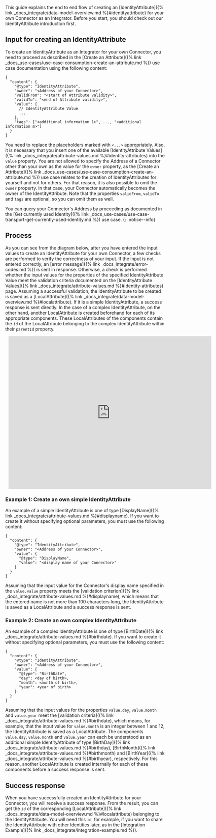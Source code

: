 This guide explains the end to end flow of creating an [IdentityAttribute]({% link _docs_integrate/data-model-overview.md %}#identityattribute) for your own Connector as an Integrator. Before you start, you should check out our IdentityAttribute introduction first.

<!--- TODO: Insert link to "IdentityAttribute introduction" --->

## Input for creating an IdentityAttribute

To create an IdentityAttribute as an Integrator for your own Connector, you need to proceed as described in the [Create an Attribute]({% link _docs_use-cases/use-case-consumption-create-an-attribute.md %}) use case documentation using the following content:

```jsonc
{
  "content": {
    "@type": "IdentityAttribute",
    "owner": "<Address of your Connector>",
    "validFrom": "<start of Attribute validity>",
    "validTo": "<end of Attribute validity>",
    "value": {
      // IdentityAttribute Value
      ...
    },
    "tags": ["<additional information 1>", ..., "<additional information m>"]
  }
}
```

You need to replace the placeholders marked with `<...>` appropriately. Also, it is necessary that you insert one of the available [IdentityAttribute Values]({% link _docs_integrate/attribute-values.md %}#identity-attributes) into the `value` property. You are not allowed to specify the Address of a Connector other than your own as the value for the `owner` property, as the [Create an Attribute]({% link _docs_use-cases/use-case-consumption-create-an-attribute.md %}) use case relates to the creation of IdentityAttributes for yourself and not for others. For that reason, it is also possible to omit the `owner` property. In that case, your Connector automatically becomes the owner of the IdentityAttribute. Note that the properties `validFrom`, `validTo` and `tags` are optional, so you can omit them as well.

You can query your Connector's Address by proceeding as documented in the [Get currently used Identity]({% link _docs_use-cases/use-case-transport-get-currently-used-identity.md %}) use case.
{: .notice--info}

## Process

As you can see from the diagram below, after you have entered the input values to create an IdentityAttribute for your own Connector, a few checks are performed to verify the correctness of your input. If the input is not entered correctly, an [error message]({% link _docs_integrate/error-codes.md %}) is sent in response. Otherwise, a check is performed whether the input values for the properties of the specified IdentityAttribute Value meet the validation criteria documented on the [IdentityAttribute Values]({% link _docs_integrate/attribute-values.md %}#identity-attributes) page. Assuming a successful validation, the IdentityAttribute to be created is saved as a [LocalAttribute]({% link _docs_integrate/data-model-overview.md %}#localattribute). If it is a simple IdentityAttribute, a success response is sent directly. In the case of a complex IdentityAttribute, on the other hand, another LocalAttribute is created beforehand for each of its appropriate components. These LocalAttributes of the components contain the `id` of the LocalAttribute belonging to the complex IdentityAttribute within their `parentId` property.

<div style="width: 640px; height: 480px; margin: 10px; position: relative;"><iframe allowfullscreen frameborder="0" style="width:640px; height:480px" src="https://lucid.app/documents/embedded/310cea0e-6f6f-4ee0-9efd-55e180ec5dda" id="WT4OFNWd3bcS"></iframe></div>

### Example 1: Create an own simple IdentityAttribute

An example of a simple IdentityAttribute is one of type [DisplayName]({% link _docs_integrate/attribute-values.md %}#displayname). If you want to create it without specifying optional parameters, you must use the following content:

```jsonc
{
  "content": {
    "@type": "IdentityAttribute",
    "owner": "<Address of your Connector>",
    "value": {
      "@type": "DisplayName",
      "value": "<display name of your Connector>"
    }
  }
}
```

Assuming that the input value for the Connector's display name specified in the `value.value` property meets the [validation criterion]({% link _docs_integrate/attribute-values.md %}#displayname), which means that the entered name is not more than 100 characters long, the IdentityAttribute is saved as a LocalAttribute and a success response is sent.

### Example 2: Create an own complex IdentityAttribute

An example of a complex IdentityAttribute is one of type [BirthDate]({% link _docs_integrate/attribute-values.md %}#birthdate). If you want to create it without specifying optional parameters, you must use the following content:

```jsonc
{
  "content": {
    "@type": "IdentityAttribute",
    "owner": "<Address of your Connector>",
    "value": {
      "@type": "BirthDate",
      "day": <day of birth>,
      "month": <month of birth>,
      "year": <year of birth>
    }
  }
}
```

Assuming that the input values ​​for the properties `value.day`, `value.month` and `value.year` meet the [validation criteria]({% link _docs_integrate/attribute-values.md %}#birthdate), which means, for example, that the input value for `value.month` is an integer between 1 and 12, the IdentityAttribute is saved as a LocalAttribute. The components `value.day`, `value.month` and `value.year` can each be understood as an additional simple IdentityAttribute of type [BirthDay]({% link _docs_integrate/attribute-values.md %}#birthday), [BirthMonth]({% link _docs_integrate/attribute-values.md %}#birthmonth) and [BirthYear]({% link _docs_integrate/attribute-values.md %}#birthyear), respectively. For this reason, another LocalAttribute is created internally for each of these components before a success response is sent.

## Success response

When you have successfully created an IdentityAttribute for your Connector, you will receive a success response. From the result, you can get the `id` of the corresponding [LocalAttribute]({% link _docs_integrate/data-model-overview.md %}#localattribute) belonging to the IdentityAttribute. You will need this `id`, for example, if you want to share the IdentityAttribute with other Identities later, as in the [Integration Example]({% link _docs_integrate/integration-example.md %}).
